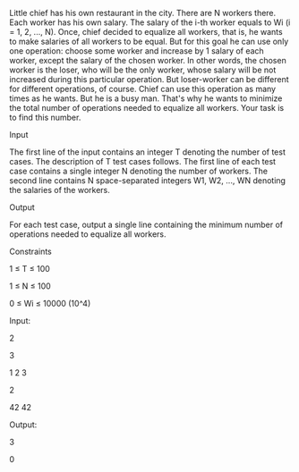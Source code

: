 Little chief has his own restaurant in the city. There are N workers there. Each worker has his own salary. 
The salary of the i-th worker equals to Wi (i = 1, 2, ..., N). 
Once, chief decided to equalize all workers, that is, he wants to make salaries of all workers to be equal. 
But for this goal he can use only one operation: choose some worker and increase by 1 salary of each worker, except the salary of the chosen worker. 
In other words, the chosen worker is the loser, who will be the only worker, whose salary will be not increased during this particular operation. 
But loser-worker can be different for different operations, of course. Chief can use this operation as many times as he wants. But he is a busy man. 
That's why he wants to minimize the total number of operations needed to equalize all workers. Your task is to find this number.

Input

The first line of the input contains an integer T denoting the number of test cases. 
The description of T test cases follows. The first line of each test case contains a single integer N denoting the number of workers. 
The second line contains N space-separated integers W1, W2, ..., WN denoting the salaries of the workers.

Output

For each test case, output a single line containing the minimum number of operations needed to equalize all workers.

Constraints

1 ≤ T ≤ 100

1 ≤ N ≤ 100

0 ≤ Wi ≤ 10000 (10^4)

Input:

2

3

1 2 3

2

42 42

Output:

3

0

